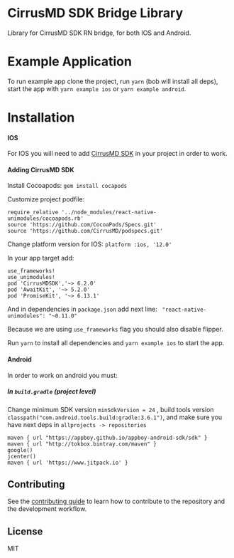 # CirrusMD SDK Bridge Library

Library for CirrusMD SDK RN bridge, for both IOS and Android.

# Example Application
 To run example app clone the project, run `yarn` (bob will install all deps), start the app with `yarn example ios` or `yarn example android`.
 
# Installation
#### IOS
For IOS you will need to add [CirrusMD SDK](https://github.com/CirrusMD/CirrusMD-iOS-SDK-Example) in your project in order to work.
#### Adding CirrusMD SDK
Install Cocoapods:
```gem install cocapods```

Customize project podfile:
```
require_relative '../node_modules/react-native-unimodules/cocoapods.rb'
source 'https://github.com/CocoaPods/Specs.git'
source 'https://github.com/CirrusMD/podspecs.git'
```
Change platform version for IOS:
```platform :ios, '12.0'```

In your app target add:
```
use_frameworks!
use_unimodules!
pod 'CirrusMDSDK','~> 6.2.0'
pod 'AwaitKit', '~> 5.2.0'
pod 'PromiseKit', '~> 6.13.1'
```
And in dependencies in `package.json` add next line: ``` "react-native-unimodules": "~0.11.0"```

Because we are using ```use_frameworks``` flag you should also disable flipper.

Run `yarn` to install all dependencies and `yarn example ios` to start the app.

#### Android
In order to work on android you must:

##### In `build.gradle` (project level)
Change minimum SDK version `minSdkVersion = 24` ,
build tools version `classpath("com.android.tools.build:gradle:3.6.1")`,
and make sure you have next deps in `allprojects -> repositories`
```
maven { url "https://appboy.github.io/appboy-android-sdk/sdk" }
maven { url "http://tokbox.bintray.com/maven" }
google()
jcenter()
maven { url 'https://www.jitpack.io' }
```


## Contributing

See the [contributing guide](CONTRIBUTING.md) to learn how to contribute to the repository and the development workflow.

## License

MIT
